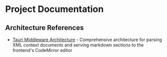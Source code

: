 # Project Documentation

## Architecture References

- [Tauri Middleware Architecture](knowledge-docs/architecture/tauri-middleware-architecture.md) - Comprehensive architecture for parsing XML context documents and serving markdown sections to the frontend's CodeMirror editor

